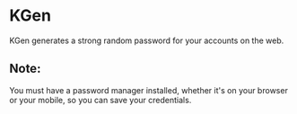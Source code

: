# KGen
KGen generates a strong random password for your accounts on the web.
## Note: 
You must have a password manager installed, whether it's on your browser or your mobile, so you can save your credentials.

